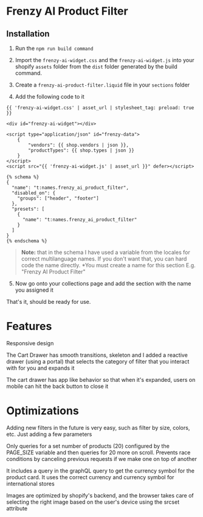 # Frenzy AI Product Filter

## Installation

1. Run the ```npm run build command```

2. Import the ```frenzy-ai-widget.css``` and the ```frenzy-ai-widget.js``` into your shopify ```assets``` folder from the ```dist``` folder generated by the build command.

3. Create a ```frenzy-ai-product-filter.liquid``` file in your ```sections``` folder

4. Add the following code to it

```
{{ 'frenzy-ai-widget.css' | asset_url | stylesheet_tag: preload: true }}

<div id="frenzy-ai-widget"></div>

<script type="application/json" id="frenzy-data">
    {
        "vendors": {{ shop.vendors | json }},
        "productTypes": {{ shop.types | json }}
    }
</script>
<script src="{{ 'frenzy-ai-widget.js' | asset_url }}" defer></script>

{% schema %}
{
  "name": "t:names.frenzy_ai_product_filter",
  "disabled_on": {
    "groups": ["header", "footer"]
  },
  "presets": [
    {
      "name": "t:names.frenzy_ai_product_filter"
    }
  ]
}
{% endschema %}
```

> **Note:** that in the schema I have used a variable from the locales for correct multilanguage names. If you don't want that, you can hard code the name directly. *You must create a name for this section E.g. "Frenzy AI Product Filter"


5. Now go onto your collections page and add the section with the name you assigned it

That's it, should be ready for use.

# Features
Responsive design

The Cart Drawer has smooth transitions, skeleton and I added a reactive drawer (using a portal) that selects the category of filter that you interact with for you and expands it

The cart drawer has app like behavior so that when it's expanded, users on mobile can hit the back button to close it

# Optimizations
Adding new filters in the future is very easy, such as filter by size, colors, etc. Just adding a few parameters

Only queries for a set number of products (20) configured by the PAGE_SIZE variable and then queries for 20 more on scroll. Prevents race conditions by canceling previous requests if we make one on top of another

It includes a query in the graphQL query to get the currency symbol for the product card. It uses the correct currency and currency symbol for international stores

Images are optimized by shopify's backend, and the browser takes care of selecting the right image based on the user's device using the srcset attribute
